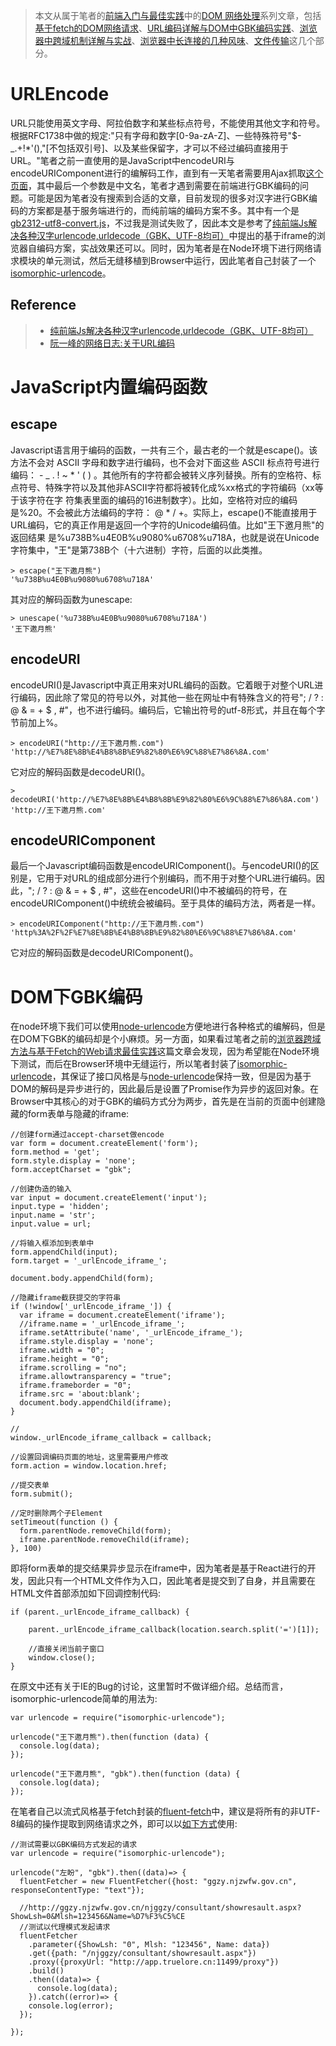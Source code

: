 

> 本文从属于笔者的[前端入门与最佳实践](https://github.com/wxyyxc1992/Web-Frontend-Introduction-And-Best-Practices)中的[DOM 网络处理](https://github.com/wxyyxc1992/Web-Frontend-Introduction-And-Best-Practices/blob/master/dom/README.md#dom-%E7%BD%91%E7%BB%9C%E5%A4%84%E7%90%86)系列文章，包括[基于fetch的DOM网络请求](https://github.com/wxyyxc1992/Web-Frontend-Introduction-And-Best-Practices/blob/master/dom/network/HTTPClient/DOM-HTTPClient.md)、[URL编码详解与DOM中GBK编码实践](https://github.com/wxyyxc1992/Web-Frontend-Introduction-And-Best-Practices/blob/master/dom/network/HTTPClient/DOM-URLEncode.md)、[浏览器中跨域机制详解与实战](https://github.com/wxyyxc1992/Web-Frontend-Introduction-And-Best-Practices/blob/master/dom/network/HTTPClient/DOM-CrossDomain.md)、[浏览器中长连接的几种风味](https://github.com/wxyyxc1992/Web-Frontend-Introduction-And-Best-Practices/blob/master/dom/network/DOM-LongLivedConnection.md)、[文件传输](https://github.com/wxyyxc1992/Web-Frontend-Introduction-And-Best-Practices/blob/master/dom/network/DOM-FileTransfer.md)这几个部分。

# URLEncode

URL只能使用英文字母、阿拉伯数字和某些标点符号，不能使用其他文字和符号。根据RFC1738中做的规定:"只有字母和数字[0-9a-zA-Z]、一些特殊符号"$-_.+!*'(),"[不包括双引号]、以及某些保留字，才可以不经过编码直接用于URL。"笔者之前一直使用的是JavaScript中encodeURI与encodeURIComponent进行的编解码工作，直到有一天笔者需要用Ajax抓取[这个页面](http://ggzy.njzwfw.gov.cn/njggzy/consultant/showresault.aspx?ShowLsh=0&Mlsh=123456&Name=%D7%F3%C5%CE)，其中最后一个参数是中文名，笔者才遇到需要在前端进行GBK编码的问题。可能是因为笔者没有搜索到合适的文章，目前发现的很多对汉字进行GBK编码的方案都是基于服务端进行的，而纯前端的编码方案不多。其中有一个是[gb2312-utf8-convert.js](https://gist.github.com/19317362/a1d8e40bfb6587463d4d)，不过我是测试失败了，因此本文是参考了[纯前端Js解决各种汉字urlencode,urldecode（GBK、UTF-8均可）](http://zcw.me/blogwp/front-end-urldecode-gbk/)中提出的基于iframe的浏览器自编码方案，实战效果还可以。同时，因为笔者是在Node环境下进行网络请求模块的单元测试，然后无缝移植到Browser中运行，因此笔者自己封装了一个[isomorphic-urlencode](https://github.com/wxyyxc1992/Web-Frontend-Introduction-And-Best-Practices/tree/master/dom/network/HTTPClient/isomorphic-urlencode)。

## Reference
> - [纯前端Js解决各种汉字urlencode,urldecode（GBK、UTF-8均可）](http://zcw.me/blogwp/front-end-urldecode-gbk/)
> - [阮一峰的网络日志:关于URL编码](http://www.ruanyifeng.com/blog/2010/02/url_encoding.html)



# JavaScript内置编码函数

## escape
Javascript语言用于编码的函数，一共有三个，最古老的一个就是escape()。该方法不会对 ASCII 字母和数字进行编码，也不会对下面这些 ASCII 标点符号进行编码： - _ . ! ~ * ' ( ) 。其他所有的字符都会被转义序列替换。所有的空格符、标点符号、特殊字符以及其他非ASCII字符都将被转化成%xx格式的字符编码（xx等于该字符在字 符集表里面的编码的16进制数字）。比如，空格符对应的编码是%20。不会被此方法编码的字符： @ * / +。实际上，escape()不能直接用于URL编码，它的真正作用是返回一个字符的Unicode编码值。比如"王下邀月熊"的返回结果 是%u738B%u4E0B%u9080%u6708%u718A，也就是说在Unicode字符集中，"王"是第738B个（十六进制）字符，后面的以此类推。
```
> escape("王下邀月熊")
'%u738B%u4E0B%u9080%u6708%u718A'
```
其对应的解码函数为unescape:
```
> unescape('%u738B%u4E0B%u9080%u6708%u718A')
'王下邀月熊'
```
## encodeURI
encodeURI()是Javascript中真正用来对URL编码的函数。它着眼于对整个URL进行编码，因此除了常见的符号以外，对其他一些在网址中有特殊含义的符号"; / ? : @ & = + $ , #"，也不进行编码。编码后，它输出符号的utf-8形式，并且在每个字节前加上%。
```
> encodeURI("http://王下邀月熊.com")
'http://%E7%8E%8B%E4%B8%8B%E9%82%80%E6%9C%88%E7%86%8A.com'
```
它对应的解码函数是decodeURI()。
```
> decodeURI('http://%E7%8E%8B%E4%B8%8B%E9%82%80%E6%9C%88%E7%86%8A.com')
'http://王下邀月熊.com'
```

## encodeURIComponent
最后一个Javascript编码函数是encodeURIComponent()。与encodeURI()的区别是，它用于对URL的组成部分进行个别编码，而不用于对整个URL进行编码。因此，"; / ? : @ & = + $ , #"，这些在encodeURI()中不被编码的符号，在encodeURIComponent()中统统会被编码。至于具体的编码方法，两者是一样。
```
> encodeURIComponent("http://王下邀月熊.com")
'http%3A%2F%2F%E7%8E%8B%E4%B8%8B%E9%82%80%E6%9C%88%E7%86%8A.com'
```
它对应的解码函数是decodeURIComponent()。


# DOM下GBK编码
在node环境下我们可以使用[node-urlencode](https://www.npmjs.com/package/urlencode)方便地进行各种格式的编解码，但是在DOM下GBK的编码却是个小麻烦。另一方面，如果看过笔者之前的[浏览器跨域方法与基于Fetch的Web请求最佳实践](https://segmentfault.com/a/1190000006095018)这篇文章会发现，因为希望能在Node环境下测试，而后在Browser环境中无缝运行，所以笔者封装了[isomorphic-urlencode](https://github.com/wxyyxc1992/Web-Frontend-Introduction-And-Best-Practices/tree/master/dom/network/HTTPClient/isomorphic-urlencode)，其保证了接口风格是与[node-urlencode](https://www.npmjs.com/package/urlencode)保持一致，但是因为基于DOM的解码是异步进行的，因此最后是设置了Promise作为异步的返回对象。在Browser中其核心的对于GBK的编码方式分为两步，首先是在当前的页面中创建隐藏的form表单与隐藏的iframe:
```
//创建form通过accept-charset做encode
var form = document.createElement('form');
form.method = 'get';
form.style.display = 'none';
form.acceptCharset = "gbk";

//创建伪造的输入
var input = document.createElement('input');
input.type = 'hidden';
input.name = 'str';
input.value = url;

//将输入框添加到表单中
form.appendChild(input);
form.target = '_urlEncode_iframe_';

document.body.appendChild(form);

//隐藏iframe截获提交的字符串
if (!window['_urlEncode_iframe_']) {
  var iframe = document.createElement('iframe');
  //iframe.name = '_urlEncode_iframe_';
  iframe.setAttribute('name', '_urlEncode_iframe_');
  iframe.style.display = 'none';
  iframe.width = "0";
  iframe.height = "0";
  iframe.scrolling = "no";
  iframe.allowtransparency = "true";
  iframe.frameborder = "0";
  iframe.src = 'about:blank';
  document.body.appendChild(iframe);
}

//
window._urlEncode_iframe_callback = callback;

//设置回调编码页面的地址，这里需要用户修改
form.action = window.location.href;

//提交表单
form.submit();

//定时删除两个子Element
setTimeout(function () {
  form.parentNode.removeChild(form);
  iframe.parentNode.removeChild(iframe);
}, 100)
```
即将form表单的提交结果异步显示在iframe中，因为笔者是基于React进行的开发，因此只有一个HTML文件作为入口，因此笔者是提交到了自身，并且需要在HTML文件首部添加如下回调控制代码:
```
if (parent._urlEncode_iframe_callback) {

    parent._urlEncode_iframe_callback(location.search.split('=')[1]);

    //直接关闭当前子窗口
    window.close();
}
```
在原文中还有关于IE的Bug的讨论，这里暂时不做详细介绍。总结而言，isomorphic-urlencode简单的用法为:
```
var urlencode = require("isomorphic-urlencode");

urlencode("王下邀月熊").then(function (data) {
  console.log(data);
});

urlencode("王下邀月熊", "gbk").then(function (data) {
  console.log(data);
});
```

在笔者自己以流式风格基于fetch封装的[fluent-fetch](https://www.npmjs.com/package/fluent-fetcher)中，建议是将所有的非UTF-8编码的操作提取到网络请求之外，即可以以[如下方式](https://github.com/wxyyxc1992/Web-Frontend-Introduction-And-Best-Practices/blob/master/dom/network/HTTPClient/fluent-fetcher/fluent_fetcher.test.js)使用:
```
//测试需要以GBK编码方式发起的请求
var urlencode = require("isomorphic-urlencode");

urlencode("左盼", "gbk").then((data)=> {
  fluentFetcher = new FluentFetcher({host: "ggzy.njzwfw.gov.cn", responseContentType: "text"});

  //http://ggzy.njzwfw.gov.cn/njggzy/consultant/showresault.aspx?ShowLsh=0&Mlsh=123456&Name=%D7%F3%C5%CE
  //测试以代理模式发起请求
  fluentFetcher
    .parameter({ShowLsh: "0", Mlsh: "123456", Name: data})
    .get({path: "/njggzy/consultant/showresault.aspx"})
    .proxy({proxyUrl: "http://app.truelore.cn:11499/proxy"})
    .build()
    .then((data)=> {
      console.log(data);
    }).catch((error)=> {
    console.log(error);
  });

});
```